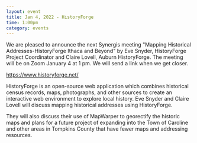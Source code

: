 ```yaml
---
layout: event
title: Jan 4, 2022 - HistoryForge
time: 1:00pm
category: events
---
```


We are pleased to announce the next Synergis meeting "Mapping Historical Addresses-HistoryForge Ithaca and Beyond" by Eve Snyder, HistoryForge Project Coordinator and Claire Lovell, Auburn HistoryForge. The meeting will be on Zoom January 4 at 1 pm. We will send a link when we get closer.

<https://www.historyforge.net/>

HistoryForge is an open-source web application which combines historical census records, maps, photographs, and other sources to create an interactive web environment to explore local history. Eve Snyder and Claire Lovell will discuss mapping historical addresses using HistoryForge.

They will also discuss their use of MapWarper to georectify the historic maps and plans for a future project of expanding into the Town of Caroline and other areas in Tompkins County that have fewer maps and addressing resources.
